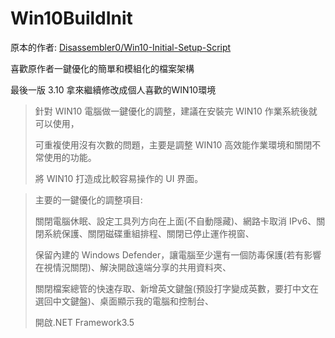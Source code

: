 # Win10BuildInit

原本的作者:
[Disassembler0/Win10-Initial-Setup-Script](https://github.com/Disassembler0/Win10-Initial-Setup-Script)

喜歡原作者一鍵優化的簡單和模組化的檔案架構

最後一版 3.10 拿來繼續修改成個人喜歡的WIN10環境


> 針對 WIN10 電腦做一鍵優化的調整，建議在安裝完 WIN10 作業系統後就可以使用，
> 
> 可重複使用沒有次數的問題，主要是調整 WIN10 高效能作業環境和關閉不常使用的功能。
> 
> 將 WIN10 打造成比較容易操作的 UI 界面。 

 
> 主要的一鍵優化的調整項目:
>
> 關閉電腦休眠、設定工具列方向在上面(不自動隱藏)、網路卡取消 IPv6、關閉系統保護、關閉磁碟重組排程、關閉已停止運作視窗、
>
> 保留內建的 Windows Defender，讓電腦至少還有一個防毒保護(若有影響在視情況關閉)、解決開啟遠端分享的共用資料夾、
>
> 關閉檔案總管的快速存取、新增英文鍵盤(預設打字變成英數，要打中文在選回中文鍵盤)、桌面顯示我的電腦和控制台、
>
> 開啟.NET Framework3.5



